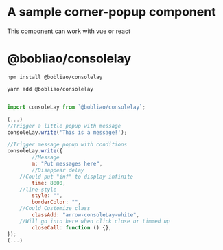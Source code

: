 # A sample corner-popup component

This component can work with vue or react

# @bobliao/consolelay

`npm install @bobliao/consolelay`

`yarn add @bobliao/consolelay`

```javascript

import consoleLay from `@bobliao/consolelay`;

(...)
//Trigger a little popup with message
consoleLay.write('This is a message!');

//Trigger message popup with conditions
consoleLay.write({
		//Message
		m: "Put messages here",
		//Disappear delay
    //Could put "inf" to display infinite
		time: 8000,
    //line-style
		style: "",
		borderColor: "",
    //Could Customize class
		classAdd: "arrow-consoleLay-white",
    //Will go into here when click close or timmed up
		closeCall: function () {},
});
(...)

```
